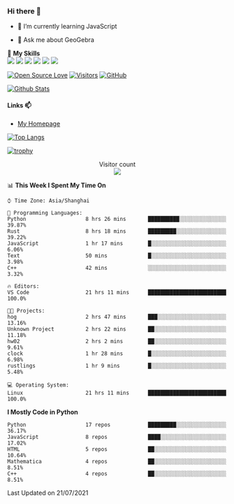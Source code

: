 ### Hi there 👋

<!--
**wuyudi/wuyudi** is a ✨ _special_ ✨ repository because its `README.md` (this file) appears on your GitHub profile.

Here are some ideas to get you started:

- 🔭 I’m currently working on ...
- 👯 I’m looking to collaborate on ...
- 🤔 I’m looking for help with ...

- 📫 How to reach me: ...
- 😄 Pronouns: ...
- ⚡ Fun fact: ...
-->

- 🌱 I’m currently learning JavaScript

- 💬 Ask me about GeoGebra

🌟 **My Skills**  
![](https://img.shields.io/badge/-Svelte-3e74a2?style=flat-square&logo=Svelte&logoColor=fff)
![](https://img.shields.io/badge/-TypeScript-3e74a2?style=flat-square&logo=TypeScript&logoColor=fff)
![](https://img.shields.io/badge/-JavaScript-3e74a2?style=flat-square&logo=JavaScript&logoColor=fff)
![](https://img.shields.io/badge/-Python-3e74a2?style=flat-square&logo=Python&logoColor=fff)
![](https://img.shields.io/badge/-Mathematica-3e74a2?style=flat-square&logo=Wolfram&logoColor=fff)
![](https://img.shields.io/badge/-C%2B%2B-3e74a2?style=flat-square&logo=C%2B%2B&logoColor=fff)

[![Open Source Love](https://badges.frapsoft.com/os/v1/open-source.svg?v=103)](https://github.com/wuyudi/)
[![Visitors](https://visitor-badge.glitch.me/badge?page_id=wuyudi.wuyudi)](https://github.com/wuyudi/)
[![GitHub](https://img.shields.io/github/followers/wuyudi.svg?lable=GitHub&style=social)](https://github.com/wuyudi/)

[![Github Stats](https://github-readme-stats.vercel.app/api?username=wuyudi&show_icons=true)](https://github.com/wuyudi/)

#### Links 📫

* [My Homepage](https://wuyudi.github.io/blog/)

[![Top Langs](https://github-readme-stats.vercel.app/api/top-langs/?username=wuyudi&hide=HTML,jupyter%20notebook&layout=compact)](https://github.com/wuyudi/github-readme-stats)

[![trophy](https://github-profile-trophy.vercel.app/?username=wuyudi&theme=onedark)](https://github.com/ryo-ma/github-profile-trophy)

<p align="center"> 
  Visitor count<br>
  <img src="https://profile-counter.glitch.me/wuyudi/count.svg" />
</p>

<!--START_SECTION:waka-->
📊 **This Week I Spent My Time On** 

```text
⌚︎ Time Zone: Asia/Shanghai

💬 Programming Languages: 
Python                   8 hrs 26 mins       ██████████░░░░░░░░░░░░░░░   39.87% 
Rust                     8 hrs 18 mins       █████████░░░░░░░░░░░░░░░░   39.22% 
JavaScript               1 hr 17 mins        █░░░░░░░░░░░░░░░░░░░░░░░░   6.06% 
Text                     50 mins             █░░░░░░░░░░░░░░░░░░░░░░░░   3.98% 
C++                      42 mins             ░░░░░░░░░░░░░░░░░░░░░░░░░   3.32%

🔥 Editors: 
VS Code                  21 hrs 11 mins      █████████████████████████   100.0%

🐱‍💻 Projects: 
hog                      2 hrs 47 mins       ███░░░░░░░░░░░░░░░░░░░░░░   13.16% 
Unknown Project          2 hrs 22 mins       ██░░░░░░░░░░░░░░░░░░░░░░░   11.18% 
hw02                     2 hrs 2 mins        ██░░░░░░░░░░░░░░░░░░░░░░░   9.61% 
clock                    1 hr 28 mins        █░░░░░░░░░░░░░░░░░░░░░░░░   6.98% 
rustlings                1 hr 9 mins         █░░░░░░░░░░░░░░░░░░░░░░░░   5.48%

💻 Operating System: 
Linux                    21 hrs 11 mins      █████████████████████████   100.0%

```

**I Mostly Code in Python** 

```text
Python                   17 repos            █████████░░░░░░░░░░░░░░░░   36.17% 
JavaScript               8 repos             ████░░░░░░░░░░░░░░░░░░░░░   17.02% 
HTML                     5 repos             ██░░░░░░░░░░░░░░░░░░░░░░░   10.64% 
Mathematica              4 repos             ██░░░░░░░░░░░░░░░░░░░░░░░   8.51% 
C++                      4 repos             ██░░░░░░░░░░░░░░░░░░░░░░░   8.51%

```



 Last Updated on 21/07/2021
<!--END_SECTION:waka-->
